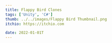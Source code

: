 ```yaml
---
title: Flappy Bird Clones
tags: ['Unity', 'C#']
thumb: ../../images/Flappy Bird Thumbnail.png
itchio: https://itchio.com

date: 2022-01-01T
---
```


